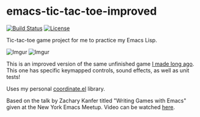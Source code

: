 # emacs-tic-tac-toe-improved

[![Build Status](https://travis-ci.org/accidentalrebel/emacs-tic-tac-toe-improved.svg)](https://travis-ci.org/accidentalrebel/emacs-tic-tac-toe-improved)
[![License](http://img.shields.io/:license-gpl3-blue.svg)](http://www.gnu.org/licenses/gpl-3.0.html)

Tic-tac-toe game project for me to practice my Emacs Lisp.

![Imgur](http://i.imgur.com/jfeNUDp.gif) ![Imgur](http://i.imgur.com/HwhLhwy.gif)

This is an improved version of the same unfinished game [I made long ago](https://github.com/accidentalrebel/emacs-tic-tac-toe-game). This one has specific keymapped controls, sound effects, as well as unit tests!

Uses my personal [coordinate.el](https://github.com/accidentalrebel/coordinate.el) library.

Based on the talk by Zachary Kanfer titled "Writing Games with Emacs" given at the New York Emacs Meetup. Video can be watched [here](https://www.youtube.com/watch?v=gk39mp8Vy4M).
